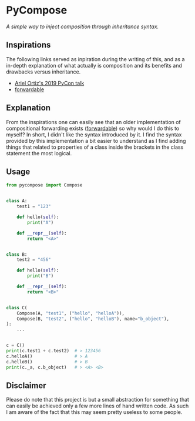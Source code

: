 # PyCompose
_A simple way to inject composition through inheritance syntax._

## Inspirations
The following links served as inpiration during the writing of this, and as a in-depth explanation of what actually is composition and its benefits and drawbacks versus inheritance.
* [Ariel Ortiz's 2019 PyCon talk](https://www.youtube.com/watch?v=YXiaWtc0cgE)
* [forwardable](https://github.com/5long/forwardable)

## Explanation
From the inspirations one can easily see that an older implementation of compositional forwarding exists ([forwardable](https://github.com/5long/forwardable)) so why would I do this to myself? In short, I didn't like the syntax introduced by it. I find the syntax provided by this implementation a bit easier to understand as I find adding things that related to properties of a class inside the brackets in the class statement the most logical.

## Usage
```python
from pycompose import Compose


class A:
    test1 = "123"

    def hello(self):
        print("A")

    def __repr__(self):
        return "<A>"


class B:
    test2 = "456"

    def hello(self):
        print("B")

    def __repr__(self):
        return "<B>"


class C(
    Compose(A, "test1", ("hello", "helloA")),
    Compose(B, "test2", ("hello", "helloB"), name="b_object"),
):
    ...


c = C()
print(c.test1 + c.test2)  # > 123456
c.helloA()                # > A
c.helloB()                # > B
print(c._a, c.b_object)   # > <A> <B>
```

## Disclaimer
Please do note that this project is but a small abstraction for something that can easily be achieved only a few more lines of hand written code. As such I am aware of the fact that this may seem pretty useless to some people.